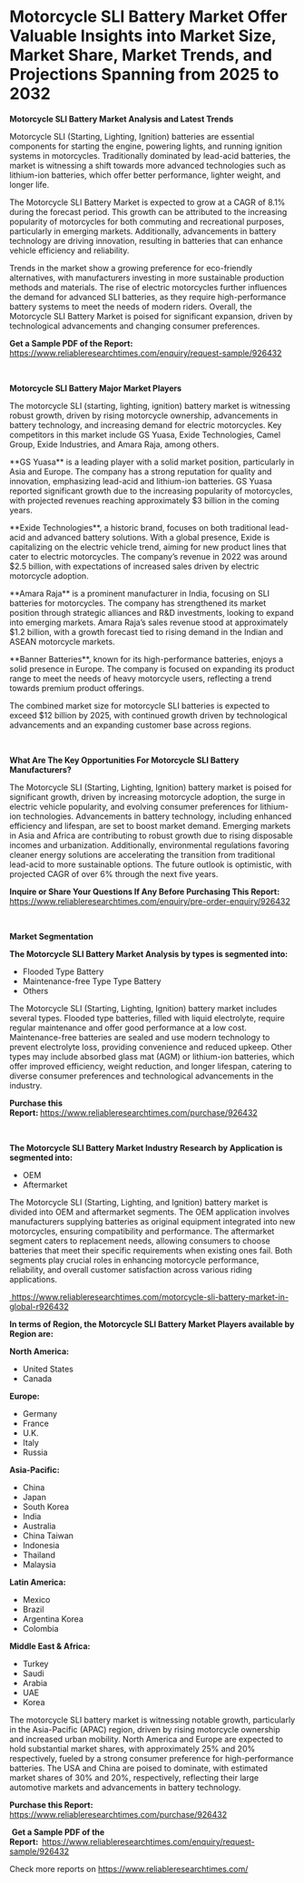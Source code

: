 <p><h1>Motorcycle SLI Battery Market Offer Valuable Insights into Market Size, Market Share, Market Trends, and Projections Spanning from 2025 to 2032</h1></p><p><strong>Motorcycle SLI Battery Market Analysis and Latest Trends</strong></p>
<p><p>Motorcycle SLI (Starting, Lighting, Ignition) batteries are essential components for starting the engine, powering lights, and running ignition systems in motorcycles. Traditionally dominated by lead-acid batteries, the market is witnessing a shift towards more advanced technologies such as lithium-ion batteries, which offer better performance, lighter weight, and longer life. </p><p>The Motorcycle SLI Battery Market is expected to grow at a CAGR of 8.1% during the forecast period. This growth can be attributed to the increasing popularity of motorcycles for both commuting and recreational purposes, particularly in emerging markets. Additionally, advancements in battery technology are driving innovation, resulting in batteries that can enhance vehicle efficiency and reliability.</p><p>Trends in the market show a growing preference for eco-friendly alternatives, with manufacturers investing in more sustainable production methods and materials. The rise of electric motorcycles further influences the demand for advanced SLI batteries, as they require high-performance battery systems to meet the needs of modern riders. Overall, the Motorcycle SLI Battery Market is poised for significant expansion, driven by technological advancements and changing consumer preferences.</p></p>
<p><strong>Get a Sample PDF of the Report:&nbsp;</strong> <a href="https://www.reliableresearchtimes.com/enquiry/request-sample/926432?utm_campaign=3004&utm_medium=2&utm_source=Github&utm_content=ia&utm_term=24032025&utm_id=motorcycle-sli-battery">https://www.reliableresearchtimes.com/enquiry/request-sample/926432</a></p>
<p>&nbsp;</p>
<p><strong>Motorcycle SLI Battery Major Market Players</strong></p>
<p><p>The motorcycle SLI (starting, lighting, ignition) battery market is witnessing robust growth, driven by rising motorcycle ownership, advancements in battery technology, and increasing demand for electric motorcycles. Key competitors in this market include GS Yuasa, Exide Technologies, Camel Group, Exide Industries, and Amara Raja, among others.</p><p>**GS Yuasa** is a leading player with a solid market position, particularly in Asia and Europe. The company has a strong reputation for quality and innovation, emphasizing lead-acid and lithium-ion batteries. GS Yuasa reported significant growth due to the increasing popularity of motorcycles, with projected revenues reaching approximately $3 billion in the coming years.</p><p>**Exide Technologies**, a historic brand, focuses on both traditional lead-acid and advanced battery solutions. With a global presence, Exide is capitalizing on the electric vehicle trend, aiming for new product lines that cater to electric motorcycles. The company’s revenue in 2022 was around $2.5 billion, with expectations of increased sales driven by electric motorcycle adoption.</p><p>**Amara Raja** is a prominent manufacturer in India, focusing on SLI batteries for motorcycles. The company has strengthened its market position through strategic alliances and R&D investments, looking to expand into emerging markets. Amara Raja’s sales revenue stood at approximately $1.2 billion, with a growth forecast tied to rising demand in the Indian and ASEAN motorcycle markets.</p><p>**Banner Batteries**, known for its high-performance batteries, enjoys a solid presence in Europe. The company is focused on expanding its product range to meet the needs of heavy motorcycle users, reflecting a trend towards premium product offerings. </p><p>The combined market size for motorcycle SLI batteries is expected to exceed $12 billion by 2025, with continued growth driven by technological advancements and an expanding customer base across regions.</p></p>
<p>&nbsp;</p>
<p><strong>What Are The Key Opportunities For Motorcycle SLI Battery Manufacturers?</strong></p>
<p><p>The Motorcycle SLI (Starting, Lighting, Ignition) battery market is poised for significant growth, driven by increasing motorcycle adoption, the surge in electric vehicle popularity, and evolving consumer preferences for lithium-ion technologies. Advancements in battery technology, including enhanced efficiency and lifespan, are set to boost market demand. Emerging markets in Asia and Africa are contributing to robust growth due to rising disposable incomes and urbanization. Additionally, environmental regulations favoring cleaner energy solutions are accelerating the transition from traditional lead-acid to more sustainable options. The future outlook is optimistic, with projected CAGR of over 6% through the next five years.</p></p>
<p><strong>Inquire or Share Your Questions If Any Before Purchasing This Report:</strong> <a href="https://www.reliableresearchtimes.com/enquiry/pre-order-enquiry/926432?utm_campaign=3004&utm_medium=2&utm_source=Github&utm_content=ia&utm_term=24032025&utm_id=motorcycle-sli-battery">https://www.reliableresearchtimes.com/enquiry/pre-order-enquiry/926432</a></p>
<p>&nbsp;</p>
<p><strong>Market Segmentation</strong></p>
<p><strong>The Motorcycle SLI Battery Market Analysis by types is segmented into:</strong></p>
<p><ul><li>Flooded Type Battery</li><li>Maintenance-free Type Type Battery</li><li>Others</li></ul></p>
<p><p>The Motorcycle SLI (Starting, Lighting, Ignition) battery market includes several types. Flooded type batteries, filled with liquid electrolyte, require regular maintenance and offer good performance at a low cost. Maintenance-free batteries are sealed and use modern technology to prevent electrolyte loss, providing convenience and reduced upkeep. Other types may include absorbed glass mat (AGM) or lithium-ion batteries, which offer improved efficiency, weight reduction, and longer lifespan, catering to diverse consumer preferences and technological advancements in the industry.</p></p>
<p><strong>Purchase this Report:&nbsp;</strong><a href="https://www.reliableresearchtimes.com/purchase/926432?utm_campaign=3004&utm_medium=2&utm_source=Github&utm_content=ia&utm_term=24032025&utm_id=motorcycle-sli-battery">https://www.reliableresearchtimes.com/purchase/926432</a></p>
<p>&nbsp;</p>
<p><strong>The Motorcycle SLI Battery Market Industry Research by Application is segmented into:</strong></p>
<p><ul><li>OEM</li><li>Aftermarket</li></ul></p>
<p><p>The Motorcycle SLI (Starting, Lighting, and Ignition) battery market is divided into OEM and aftermarket segments. The OEM application involves manufacturers supplying batteries as original equipment integrated into new motorcycles, ensuring compatibility and performance. The aftermarket segment caters to replacement needs, allowing consumers to choose batteries that meet their specific requirements when existing ones fail. Both segments play crucial roles in enhancing motorcycle performance, reliability, and overall customer satisfaction across various riding applications.</p></p>
<p><a href="https://www.reliableresearchtimes.com/motorcycle-sli-battery-market-in-global-r926432?utm_campaign=3004&utm_medium=2&utm_source=Github&utm_content=ia&utm_term=24032025&utm_id=motorcycle-sli-battery">&nbsp;https://www.reliableresearchtimes.com/motorcycle-sli-battery-market-in-global-r926432</a></p>
<p><strong>In terms of Region, the Motorcycle SLI Battery Market Players available by Region are:</strong></p>
<p>
    <p> <strong> North America: </strong>
        <ul>
            <li>United States</li>
            <li>Canada</li>
        </ul>
        </p> 
    <p> <strong> Europe: </strong>
        <ul>
            <li>Germany</li>
            <li>France</li>
            <li>U.K.</li>
            <li>Italy</li>
            <li>Russia</li>
        </ul>
        </p> 
    <p> <strong> Asia-Pacific: </strong>
        <ul>
            <li>China</li>
            <li>Japan</li>
            <li>South Korea</li>
            <li>India</li>
            <li>Australia</li>
            <li>China Taiwan</li>
            <li>Indonesia</li>
            <li>Thailand</li>
            <li>Malaysia</li>
        </ul>
        </p> 
    <p> <strong> Latin America: </strong>
        <ul>
            <li>Mexico</li>
            <li>Brazil</li>
            <li>Argentina Korea</li>
            <li>Colombia</li>
        </ul>
        </p> 
    <p> <strong> Middle East & Africa: </strong>
        <ul>
            <li>Turkey</li>
            <li>Saudi</li>
            <li>Arabia</li>
            <li>UAE</li>
            <li>Korea</li>
        </ul>
    </p>
    </p>
<p><p>The motorcycle SLI battery market is witnessing notable growth, particularly in the Asia-Pacific (APAC) region, driven by rising motorcycle ownership and increased urban mobility. North America and Europe are expected to hold substantial market shares, with approximately 25% and 20% respectively, fueled by a strong consumer preference for high-performance batteries. The USA and China are poised to dominate, with estimated market shares of 30% and 20%, respectively, reflecting their large automotive markets and advancements in battery technology.</p></p>
<p><strong>Purchase this Report: </strong><a href="https://www.reliableresearchtimes.com/purchase/926432?utm_campaign=3004&utm_medium=2&utm_source=Github&utm_content=ia&utm_term=24032025&utm_id=motorcycle-sli-battery">https://www.reliableresearchtimes.com/purchase/926432</a></p>
<p>&nbsp;<strong>Get a Sample PDF of the Report:&nbsp;&nbsp;</strong><a href="https://www.reliableresearchtimes.com/enquiry/request-sample/926432?utm_campaign=3004&utm_medium=2&utm_source=Github&utm_content=ia&utm_term=24032025&utm_id=motorcycle-sli-battery">https://www.reliableresearchtimes.com/enquiry/request-sample/926432</a></p>
<p><strong></strong></p>
<p>Check more reports on <a href="https://www.reliableresearchtimes.com/?utm_campaign=3004&utm_medium=2&utm_source=Github&utm_content=ia&utm_term=24032025&utm_id=motorcycle-sli-battery">https://www.reliableresearchtimes.com/</a></p>